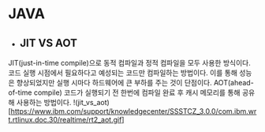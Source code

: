 # JAVA

* ## JIT VS AOT
JIT(just-in-time compile)으로 동적 컴파일과 정적 컴파일을 모두 사용한 방식이다. 코드 실행 시점에서 필요하다고 예성되는 코드만 컴파일하는 방법이다. 이를 통해 성능은 향상되었지만 실행 시마다 하드웨어에 큰 부하를 주는 것이 단점이다.
AOT(ahead-of-time compile) 코드가 실행되기 전 한번에 컴파일 완료 후 캐시 메모리를 통해 공유해 사용하는 방법이다.
!(jit_vs_aot)[https://www.ibm.com/support/knowledgecenter/SSSTCZ_3.0.0/com.ibm.wrt.rtlinux.doc.30/realtime/rt2_aot.gif]
